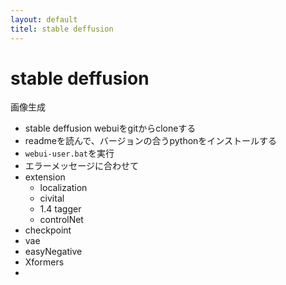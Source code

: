 ```yaml
---
layout: default
titel: stable deffusion
---
```


# stable deffusion
画像生成
- stable deffusion webuiをgitからcloneする
- readmeを読んで、バージョンの合うpythonをインストールする
- `webui-user.bat`を実行
- エラーメッセージに合わせて
- extension
  - localization
  - civital
  - 1.4 tagger
  - controlNet
- checkpoint
- vae
- easyNegative
- Xformers
- 
